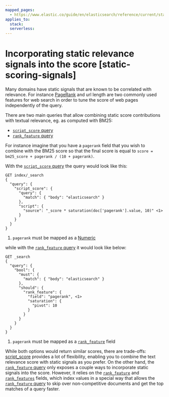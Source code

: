 ```yaml
---
mapped_pages:
  - https://www.elastic.co/guide/en/elasticsearch/reference/current/static-scoring-signals.html
applies_to:
  stack:
  serverless:
---
```


# Incorporating static relevance signals into the score [static-scoring-signals]

Many domains have static signals that are known to be correlated with relevance. For instance [PageRank](https://en.wikipedia.org/wiki/PageRank) and url length are two commonly used features for web search in order to tune the score of web pages independently of the query.

There are two main queries that allow combining static score contributions with textual relevance, eg. as computed with BM25:

* [`script_score` query](asciidocalypse://docs/elasticsearch/docs/reference/query-languages/query-dsl-script-score-query.md)
* [`rank_feature` query](asciidocalypse://docs/elasticsearch/docs/reference/query-languages/query-dsl-rank-feature-query.md)

For instance imagine that you have a `pagerank` field that you wish to combine with the BM25 score so that the final score is equal to `score = bm25_score + pagerank / (10 + pagerank)`.

With the [`script_score` query](asciidocalypse://docs/elasticsearch/docs/reference/query-languages/query-dsl-script-score-query.md) the query would look like this:

```console
GET index/_search
{
  "query": {
    "script_score": {
      "query": {
        "match": { "body": "elasticsearch" }
      },
      "script": {
        "source": "_score * saturation(doc['pagerank'].value, 10)" <1>
      }
    }
  }
}
```

1. `pagerank` must be mapped as a [Numeric](asciidocalypse://docs/elasticsearch/docs/reference/elasticsearch/mapping-reference/number.md)


while with the [`rank_feature` query](asciidocalypse://docs/elasticsearch/docs/reference/query-languages/query-dsl-rank-feature-query.md) it would look like below:

```console
GET _search
{
  "query": {
    "bool": {
      "must": {
        "match": { "body": "elasticsearch" }
      },
      "should": {
        "rank_feature": {
          "field": "pagerank", <1>
          "saturation": {
            "pivot": 10
          }
        }
      }
    }
  }
}
```

1. `pagerank` must be mapped as a [`rank_feature`](asciidocalypse://docs/elasticsearch/docs/reference/elasticsearch/mapping-reference/rank-feature.md) field


While both options would return similar scores, there are trade-offs: [script_score](asciidocalypse://docs/elasticsearch/docs/reference/query-languages/query-dsl-script-score-query.md) provides a lot of flexibility, enabling you to combine the text relevance score with static signals as you prefer. On the other hand, the [`rank_feature` query](asciidocalypse://docs/elasticsearch/docs/reference/elasticsearch/mapping-reference/rank-feature.md) only exposes a couple ways to incorporate static signals into the score. However, it relies on the [`rank_feature`](asciidocalypse://docs/elasticsearch/docs/reference/elasticsearch/mapping-reference/rank-feature.md) and [`rank_features`](asciidocalypse://docs/elasticsearch/docs/reference/elasticsearch/mapping-reference/rank-features.md) fields, which index values in a special way that allows the [`rank_feature` query](asciidocalypse://docs/elasticsearch/docs/reference/query-languages/query-dsl-rank-feature-query.md) to skip over non-competitive documents and get the top matches of a query faster.

